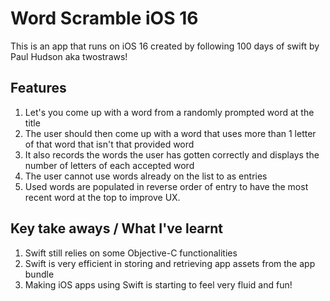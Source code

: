 #  Word Scramble iOS 16
This is an app that runs on iOS 16 created by following 100 days of swift by Paul Hudson aka twostraws!

## Features
1. Let's you come up with a word from a randomly prompted word at the title
2. The user should then come up with a word that uses more than 1 letter of that word that isn't that provided word
3. It also records the words the user has gotten correctly and displays the number of letters of each accepted word
4. The user cannot use words already on the list to as entries
5. Used words are populated in reverse order of entry to have the most recent word at the top to improve UX.

## Key take aways / What I've learnt
1. Swift still relies on some Objective-C functionalities  
2. Swift is very efficient in storing and retrieving app assets from the app bundle
3. Making iOS apps using Swift is starting to feel very fluid and fun!

